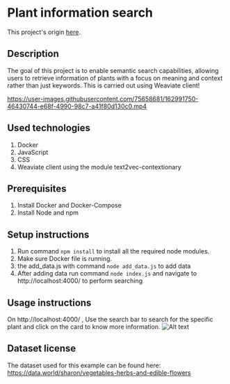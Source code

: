 # Plant information search

This project's origin [here](https://github.com/weaviate/weaviate-examples/tree/main/plant-information-searching-using-NodeJs).

## Description
The goal of this project is to enable semantic search capabilities, allowing users to retrieve information of plants with a focus on meaning and context rather than just keywords. This is carried out using Weaviate client!

https://user-images.githubusercontent.com/75658681/162991750-46430744-e68f-4990-98c7-a41f80d130c0.mp4

## Used technologies
1. Docker
2. JavaScript
3. CSS
4. Weaviate client using the module text2vec-contextionary


## Prerequisites
1. Install Docker and Docker-Compose
2. Install Node and npm

## Setup instructions
1. Run command `npm install` to install all the required node modules.
2. Make sure Docker file is running. 
3.  the add_data.js with command `node add_data.js` to add data 
4. After adding data run command `node index.js` and navigate to http://localhost:4000/ to perform searching

## Usage instructions
On http://localhost:4000/ , Use the search bar to search for the specific plant and click on the card to know more information.
![Alt text](views/images/plant.png)

## Dataset license
The dataset used for this example can be found here: https://data.world/sharon/vegetables-herbs-and-edible-flowers 
